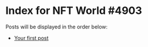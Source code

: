 # Index for NFT World #4903
Posts will be displayed in the order below:

- [Your first post](./001-first.md)

